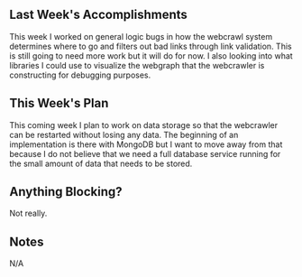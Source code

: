 ## Last Week's Accomplishments

This week I worked on general logic bugs in how the webcrawl system determines where to go and filters out bad links through link validation. This is still going to need more work but it will do for now. I also looking into what libraries I could use to visualize the webgraph that the webcrawler is constructing for debugging purposes.

## This Week's Plan

This coming week I plan to work on data storage so that the webcrawler can be restarted without losing any data. The beginning of an implementation is there with MongoDB but I want to move away from that because I do not believe that we need a full database service running for the small amount of data that needs to be stored.

## Anything Blocking?

Not really.

## Notes

N/A
